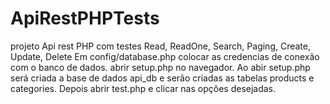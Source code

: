 # ApiRestPHPTests
projeto Api rest PHP com testes Read, ReadOne, Search, Paging, Create, Update, Delete
Em config/database.php colocar as credencias de conexão com o banco de dados.
abrir setup.php no navegador. Ao abir setup.php será criada a base de dados api_db e serão criadas as tabelas products e categories.
Depois abrir test.php e clicar nas opções desejadas.
